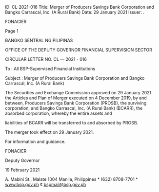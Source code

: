 ID: CL-2021-016
Title: Merger of Producers Savings Bank Corporation and Bangko Carrascal, Inc. (A Rural Bank)
Date: 29 January 2021
Issuer: .

FONACIER

Page 1

BANGKO SENTRAL NG PILIPINAS

OFFICE OF THE DEPUTY GOVERNOR FINANCIAL SUPERVISION SECTOR

CIRCULAR LETTER NO. CL — 2021 - 016

To : All BSP-Supervised Financial Institutions

Subject : Merger of Producers Savings Bank Corporation and Bangko Carrascal, Inc. (A Rural Bank)

The Securities and Exchange Commission approved on 29 January 2021 the Articles and Plan of Merger executed on 4 December 2019, by and between, Producers Savings Bank Corporation (PROSB), the surviving corporation, and Bangko Carrascal, Inc. (A Rural Bank) (BCARR), the absorbed corporation, whereby the entire assets and

liabilities of BCARR will be transferred to and absorbed by PROSB.

The merger took effect on 29 January 2021.

For information and guidance.

FONACIER

Deputy Governor

19 February 2021

A. Mabini St., Malate 1004 Manila, Philippines * (632) 8708-7701 * www.bsp.gov.ph ¢ bspmail@bsp.gov.ph